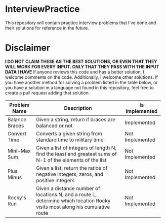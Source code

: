 # InterviewPractice
This repository will contain practice interview problems that I've done and their solutions for reference in the future.

# Disclaimer
**I DO NOT CLAIM THESE AS THE BEST SOLUTIONS, OR EVEN THAT THEY WILL WORK FOR EVERY INPUT. ONLY THAT THEY PASS WITH THE INPUT DATA I HAVE**
If anyone reviews this code and has a better solution, I welcome comments on the code. Additionally, I welcome other solutions. If you have another method
for solving a problem listed in the table below, or you have a solution in a language not found in this repository, feel free to create a pull request adding that solution.

| Problem Name  | Description | Is Implemented |
| ------------- | ------------- | --- |
| Balance Braces  | Given a string, return if braces are balanced or not | Implemented |
| Convert Time  | Converts a given string from standard time to military time | Not Implemented |
| Mini-Max Sum  | Given a list of integers of length N, find the least and greatest sums of N-1 of the elements of the list  | Not Implemented |
| Plus Minus  | Given a list, return the ratios of negative integers, zeros, and positive integers  | Not Implemented |
| Rocky's Run  | Given a distance number of locations N, and a route L, determine which location Rocky visits most along his cumulative route  | Not Implemented |
